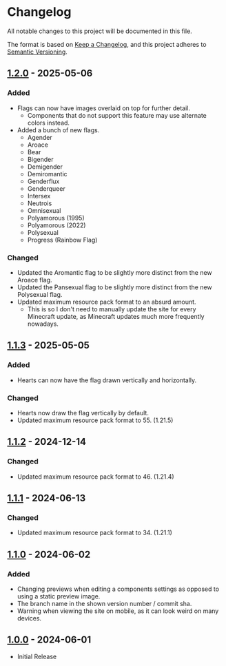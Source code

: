 # Changelog
All notable changes to this project will be documented in this file.

The format is based on [Keep a Changelog](https://keepachangelog.com/en/1.1.0/),
and this project adheres to [Semantic Versioning](https://semver.org/spec/v2.0.0.html).


## [1.2.0] - 2025-05-06

### Added
- Flags can now have images overlaid on top for further detail.
  - Components that do not support this feature may use alternate colors instead.
- Added a bunch of new flags.
  - Agender
  - Aroace
  - Bear
  - Bigender
  - Demigender
  - Demiromantic
  - Genderflux
  - Genderqueer
  - Intersex
  - Neutrois
  - Omnisexual
  - Polyamorous (1995)
  - Polyamorous (2022)
  - Polysexual
  - Progress (Rainbow Flag)

### Changed
- Updated the Aromantic flag to be slightly more distinct from the new Aroace flag.
- Updated the Pansexual flag to be slightly more distinct from the new Polysexual flag.
- Updated maximum resource pack format to an absurd amount.
  - This is so I don't need to manually update the site for every Minecraft update, as Minecraft updates much more frequently nowadays.


## [1.1.3] - 2025-05-05

### Added
- Hearts can now have the flag drawn vertically and horizontally.

### Changed
- Hearts now draw the flag vertically by default.
- Updated maximum resource pack format to 55. (1.21.5)


## [1.1.2] - 2024-12-14

### Changed
- Updated maximum resource pack format to 46. (1.21.4)


## [1.1.1] - 2024-06-13

### Changed
- Updated maximum resource pack format to 34. (1.21.1)


## [1.1.0] - 2024-06-02

### Added
- Changing previews when editing a components settings as opposed to using a static preview image.
- The branch name in the shown version number / commit sha.
- Warning when viewing the site on mobile, as it can look weird on many devices.


## [1.0.0] - 2024-06-01
- Initial Release


[1.2.0]: https://github.com/ImCodist/minecraft-pride-pack-generator/compare/1.1.3...1.2.0
[1.1.3]: https://github.com/ImCodist/minecraft-pride-pack-generator/compare/1.1.2...1.1.3
[1.1.2]: https://github.com/ImCodist/minecraft-pride-pack-generator/compare/1.1.1...1.1.2
[1.1.1]: https://github.com/ImCodist/minecraft-pride-pack-generator/compare/1.1.0...1.1.1
[1.1.0]: https://github.com/ImCodist/minecraft-pride-pack-generator/compare/1.0.0...1.1.0
[1.0.0]: https://github.com/ImCodist/minecraft-pride-pack-generator/releases/tag/1.0.0